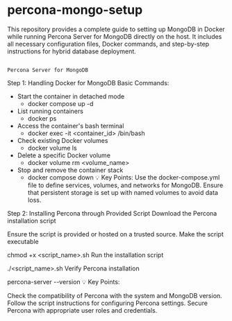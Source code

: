 # percona-mongo-setup
This repository provides a complete guide to setting up MongoDB in Docker while running Percona Server for MongoDB directly on the host. It includes all necessary configuration files, Docker commands, and step-by-step instructions for hybrid database deployment.

                                                                                                                   Percona Server for MongoDB


Step 1: Handling Docker for MongoDB
Basic Commands:
- Start the container in detached mode
     - docker compose up -d
- List running containers
     - docker ps
- Access the container's bash terminal
     - docker exec -it <container_id> /bin/bash
- Check existing Docker volumes
     - docker volume ls
- Delete a specific Docker volume
     - docker volume rm <volume_name>
- Stop and remove the container stack
     - docker compose down
💡 Key Points:
Use the docker-compose.yml file to define services, volumes, and networks for MongoDB.
Ensure that persistent storage is set up with named volumes to avoid data loss.

Step 2: Installing Percona through Provided Script
Download the Percona installation script

Ensure the script is provided or hosted on a trusted source.
Make the script executable

chmod +x <script_name>.sh
Run the installation script

./<script_name>.sh
Verify Percona installation

percona-server --version
💡 Key Points:

Check the compatibility of Percona with the system and MongoDB version.
Follow the script instructions for configuring Percona settings.
Secure Percona with appropriate user roles and credentials.
